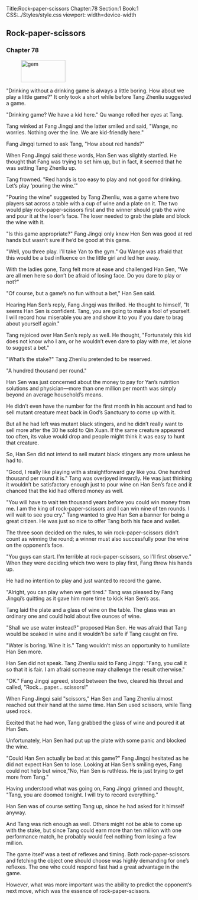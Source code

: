 Title:Rock-paper-scissors 
Chapter:78 
Section:1 
Book:1 
CSS:../Styles/style.css 
viewport: width=device-width
  
## Rock-paper-scissors
### Chapter 78
  
<figure>
	<img src="../Images/gem.gif" alt="gem" id="gem" width="120" height="60" />
</figure>
  

  
"Drinking without a drinking game is always a little boring. How about we play a little game?" It only took a short while before Tang Zhenliu suggested a game.

"Drinking game? We have a kid here." Qu wange rolled her eyes at Tang.

Tang winked at Fang Jingqi and the latter smiled and said, "Wange, no worries. Nothing over the line. We are kid-friendly here."

Fang Jingqi turned to ask Tang, "How about red hands?"

When Fang Jingqi said these words, Han Sen was slightly startled. He thought that Fang was trying to set him up, but in fact, it seemed that he was setting Tang Zhenliu up.

Tang frowned. "Red hands is too easy to play and not good for drinking. Let’s play ‘pouring the wine.’"

"Pouring the wine" suggested by Tang Zhenliu, was a game where two players sat across a table with a cup of wine and a plate on it. The two would play rock-paper-scissors first and the winner should grab the wine and pour it at the loser’s face. The loser needed to grab the plate and block the wine with it.

"Is this game appropriate?" Fang Jingqi only knew Hen Sen was good at red hands but wasn’t sure if he’d be good at this game.

"Well, you three play. I’ll take Yan to the gym." Qu Wange was afraid that this would be a bad influence on the little girl and led her away.

With the ladies gone, Tang felt more at ease and challenged Han Sen, "We are all men here so don’t be afraid of losing face. Do you dare to play or not?"

"Of course, but a game’s no fun without a bet," Han Sen said.

Hearing Han Sen’s reply, Fang Jingqi was thrilled. He thought to himself, "It seems Han Sen is confident. Tang, you are going to make a fool of yourself. I will record how miserable you are and show it to you if you dare to brag about yourself again."

Tang rejoiced over Han Sen’s reply as well. He thought, "Fortunately this kid does not know who I am, or he wouldn’t even dare to play with me, let alone to suggest a bet."

"What’s the stake?" Tang Zhenliu pretended to be reserved.

"A hundred thousand per round."

Han Sen was just concerned about the money to pay for Yan’s nutrition solutions and physician—more than one million per month was simply beyond an average household’s means.

He didn’t even have the number for the first month in his account and had to sell mutant creature meat back in God’s Sanctuary to come up with it.

But all he had left was mutant black stingers, and he didn’t really want to sell more after the 30 he sold to Qin Xuan. If the same creature appeared too often, its value would drop and people might think it was easy to hunt that creature.

So, Han Sen did not intend to sell mutant black stingers any more unless he had to.

"Good, I really like playing with a straightforward guy like you. One hundred thousand per round it is." Tang was overjoyed inwardly. He was just thinking it wouldn’t be satisfactory enough just to pour wine on Han Sen’s face and it chanced that the kid had offered money as well.

"You will have to wait ten thousand years before you could win money from me. I am the king of rock-paper-scissors and I can win nine of ten rounds. I will wait to see you cry." Tang wanted to give Han Sen a banner for being a great citizen. He was just so nice to offer Tang both his face and wallet.

The three soon decided on the rules, to win rock-paper-scissors didn’t count as winning the round; a winner must also successfully pour the wine on the opponent’s face.

"You guys can start. I’m terrible at rock-paper-scissors, so I’ll first observe." When they were deciding which two were to play first, Fang threw his hands up.

He had no intention to play and just wanted to record the game.

"Alright, you can play when we get tired." Tang was pleased by Fang Jingqi’s quitting as it gave him more time to kick Han Sen’s ass.

Tang laid the plate and a glass of wine on the table. The glass was an ordinary one and could hold about five ounces of wine.

"Shall we use water instead?" proposed Han Sen. He was afraid that Tang would be soaked in wine and it wouldn’t be safe if Tang caught on fire.

"Water is boring. Wine it is." Tang wouldn’t miss an opportunity to humiliate Han Sen more.

Han Sen did not speak. Tang Zhenliu said to Fang Jingqi: "Fang, you call it so that it is fair. I am afraid someone may challenge the result otherwise."

"OK." Fang Jingqi agreed, stood between the two, cleared his throat and called, "Rock... paper... scissors!"

When Fang Jingqi said "scissors," Han Sen and Tang Zhenliu almost reached out their hand at the same time. Han Sen used scissors, while Tang used rock.

Excited that he had won, Tang grabbed the glass of wine and poured it at Han Sen.

Unfortunately, Han Sen had put up the plate with some panic and blocked the wine.

"Could Han Sen actually be bad at this game?" Fang Jingqi hesitated as he did not expect Han Sen to lose. Looking at Han Sen’s smiling eyes, Fang could not help but wince,"No, Han Sen is ruthless. He is just trying to get more from Tang."

Having understood what was going on, Fang Jingqi grinned and thought, "Tang, you are doomed tonight. I will try to record everything."

Han Sen was of course setting Tang up, since he had asked for it himself anyway.

And Tang was rich enough as well. Others might not be able to come up with the stake, but since Tang could earn more than ten million with one performance match, he probably would feel nothing from losing a few million.

The game itself was a test of reflexes and timing. Both rock-paper-scissors and fetching the object one should choose was highly demanding for one’s reflexes. The one who could respond fast had a great advantage in the game.

However, what was more important was the ability to predict the opponent’s next move, which was the essence of rock-paper-scissors.